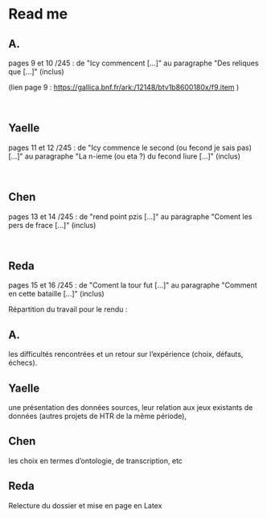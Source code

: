 # Read me

## A.
pages 9 et 10 /245 : de "Icy commencent [...]" au paragraphe "Des reliques que [...]" (inclus)

(lien page 9 : https://gallica.bnf.fr/ark:/12148/btv1b8600180x/f9.item )

<br>

## Yaelle
pages 11 et 12 /245 : de "Icy commence le second (ou fecond je sais pas) [...]" au paragraphe "La n-ieme (ou eta ?) du fecond liure [...]" (inclus)

<br>

## Chen
pages 13 et 14 /245 : de "rend point pzis [...]" au paragraphe "Coment les pers de frace [...]" (inclus)

<br>

## Reda
pages 15 et 16 /245 : de "Coment la tour fut [...]" au paragraphe "Comment en cette bataille [...]" (inclus)



Répartition du travail pour le rendu : 

## A.

les difficultés rencontrées et un retour sur l’expérience (choix, défauts, échecs).

## Yaelle
une présentation des données sources,
leur relation aux jeux existants de données (autres projets de HTR de la même période),


## Chen
les choix en termes d’ontologie, de transcription, etc

## Reda

Relecture du dossier et mise en page en Latex 
